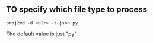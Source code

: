


## TO specify which file type to process

    proj2md -d <dir> -t json py
    
The default value is just "py"